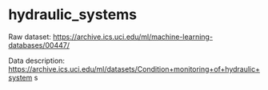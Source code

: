 # hydraulic_systems
Raw dataset: https://archive.ics.uci.edu/ml/machine-learning-databases/00447/

Data description: https://archive.ics.uci.edu/ml/datasets/Condition+monitoring+of+hydraulic+system s
